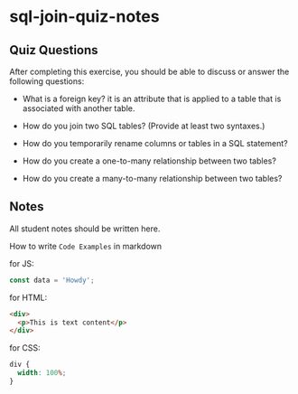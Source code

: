 # sql-join-quiz-notes

## Quiz Questions

After completing this exercise, you should be able to discuss or answer the following questions:

- What is a foreign key?
  it is an attribute that is applied to a table that is associated with another table.
- How do you join two SQL tables? (Provide at least two syntaxes.)

- How do you temporarily rename columns or tables in a SQL statement?

- How do you create a one-to-many relationship between two tables?

- How do you create a many-to-many relationship between two tables?

## Notes

All student notes should be written here.

How to write `Code Examples` in markdown

for JS:

```javascript
const data = 'Howdy';
```

for HTML:

```html
<div>
  <p>This is text content</p>
</div>
```

for CSS:

```css
div {
  width: 100%;
}
```
